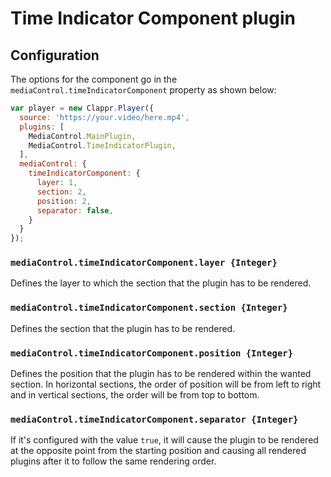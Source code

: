 # Time Indicator Component plugin

## Configuration
The options for the component go in the `mediaControl.timeIndicatorComponent` property as shown below:
```javascript
var player = new Clappr.Player({
  source: 'https://your.video/here.mp4',
  plugins: [
    MediaControl.MainPlugin,
    MediaControl.TimeIndicatorPlugin,
  ],
  mediaControl: {
    timeIndicatorComponent: { 
      layer: 1, 
      section: 2, 
      position: 2, 
      separator: false,
    }
  }
});
```

### `mediaControl.timeIndicatorComponent.layer {Integer}`
Defines the layer to which the section that the plugin has to be rendered.

### `mediaControl.timeIndicatorComponent.section {Integer}`
Defines the section that the plugin has to be rendered.

### `mediaControl.timeIndicatorComponent.position {Integer}`
Defines the position that the plugin has to be rendered within the wanted section. In horizontal sections, the order of position will be from left to right and in vertical sections, the order will be from top to bottom.

### `mediaControl.timeIndicatorComponent.separator {Integer}`
If it's configured with the value `true`, it will cause the plugin to be rendered at the opposite point from the starting position and causing all rendered plugins after it to follow the same rendering order.